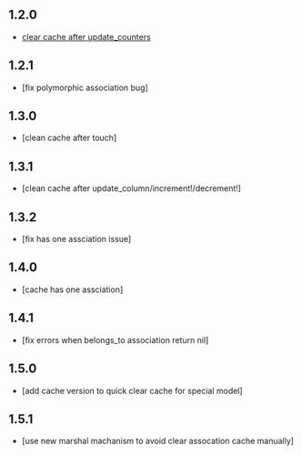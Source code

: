 1.2.0
-----
* [clear cache after update_counters](https://github.com/csdn-dev/second_level_cache/commit/240dde81199124092e0e8ad0500c167ac146e301)

1.2.1
-----
* [fix polymorphic association bug]

1.3.0
-----
* [clean cache after touch]

1.3.1
-----
* [clean cache after update_column/increment!/decrement!]

1.3.2
-----
* [fix has one assciation issue]

1.4.0
-----
* [cache has one assciation]

1.4.1
-----
* [fix errors when belongs_to association return nil]

1.5.0
-----
* [add cache version to quick clear cache for special model]

1.5.1
-----
* [use new marshal machanism to avoid clear assocation cache manually]

